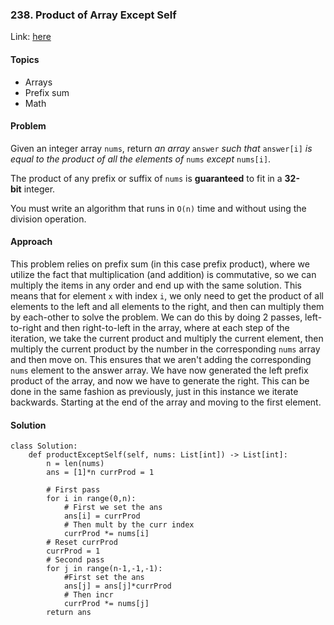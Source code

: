 ### 238. Product of Array Except Self

Link: [here](https://leetcode.com/problems/product-of-array-except-self/description/)

#### Topics
- Arrays
- Prefix sum
- Math

#### Problem
Given an integer array `nums`, return _an array_ `answer` _such that_ `answer[i]` _is equal to the product of all the elements of_ `nums` _except_ `nums[i]`.

The product of any prefix or suffix of `nums` is **guaranteed** to fit in a **32-bit** integer.

You must write an algorithm that runs in `O(n)` time and without using the division operation.

#### Approach
This problem relies on prefix sum (in this case prefix product), where we utilize the fact that multiplication (and addition) is commutative, so we can multiply the items in any order and end up with the same solution.
This means that for element `x` with index `i`, we only need to get the product of all elements to the left and all elements to the right, and then can multiply them by each-other to solve the problem.
We can do this by doing 2 passes, left-to-right and then right-to-left in the array, where at each step of the iteration, we take the current product and multiply the current element, then multiply the current product by the number in the corresponding `nums` array and then move on. This ensures that we aren't adding the corresponding `nums` element to the answer array.
We have now generated the left prefix product of the array, and now we have to generate the right. This can be done in the same fashion as previously, just in this instance we iterate backwards. Starting at the end of the array and moving to the first element.

#### Solution
```
class Solution: 
	def productExceptSelf(self, nums: List[int]) -> List[int]: 
		n = len(nums) 
		ans = [1]*n currProd = 1 
		
		# First pass 
		for i in range(0,n): 
			# First we set the ans 
			ans[i] = currProd 
			# Then mult by the curr index 
			currProd *= nums[i] 
		# Reset currProd 
		currProd = 1 
		# Second pass 
		for j in range(n-1,-1,-1): 
			#First set the ans 
			ans[j] = ans[j]*currProd 
			# Then incr 
			currProd *= nums[j] 
		return ans
```
